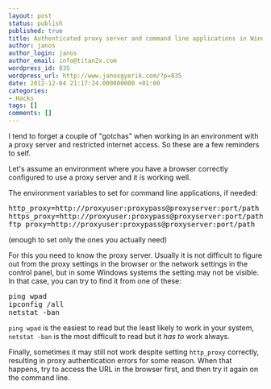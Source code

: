 ```yaml
---
layout: post
status: publish
published: true
title: Authenticated proxy server and command line applications in Windows
author: janos
author_login: janos
author_email: info@titan2x.com
wordpress_id: 835
wordpress_url: http://www.janosgyerik.com/?p=835
date: 2012-12-04 21:17:24.000000000 +01:00
categories:
- Hacks
tags: []
comments: []
---
```

I tend to forget a couple of "gotchas" when working in an environment with a proxy server and restricted internet access. So these are a few reminders to self.

Let's assume an environment where you have a browser correctly configured to use a proxy server and it is working well.

The environment variables to set for command line applications, if needed:
<pre>http_proxy=http://proxyuser:proxypass@proxyserver:port/path
https_proxy=http://proxyuser:proxypass@proxyserver:port/path
ftp_proxy=http://proxyuser:proxypass@proxyserver:port/path</pre>
(enough to set only the ones you actually need)

For this you need to know the proxy server. Usually it is not difficult to figure out from the proxy settings in the browser or the network settings in the control panel, but in some Windows systems the setting may not be visible. In that case, you can try to find it from one of these:
<pre>ping wpad
ipconfig /all
netstat -ban</pre>
`ping wpad` is the easiest to read but the least likely to work in your system, `netstat -ban` is the most difficult to read but it <em>has to</em> work always.

Finally, sometimes it may still not work despite setting `http_proxy` correctly, resulting in proxy authentication errors for some reason. When that happens, try to access the URL in the browser first, and then try it again on the command line.
